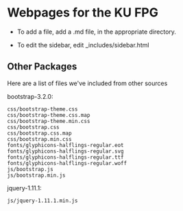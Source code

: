 Webpages for the KU FPG
=======================


 * To add a file, add a .md file, in the appropriate directory.

 * To edit the sidebar, edit _includes/sidebar.html


## Other Packages

Here are a list of files we've included from other sources

bootstrap-3.2.0:

    css/bootstrap-theme.css  
    css/bootstrap-theme.css.map  
    css/bootstrap-theme.min.css  
    css/bootstrap.css  
    css/bootstrap.css.map  
    css/bootstrap.min.css  
    fonts/glyphicons-halflings-regular.eot  
    fonts/glyphicons-halflings-regular.svg  
    fonts/glyphicons-halflings-regular.ttf  
    fonts/glyphicons-halflings-regular.woff  
    js/bootstrap.js  
    js/bootstrap.min.js  

jquery-1.11.1:

    js/jquery-1.11.1.min.js












